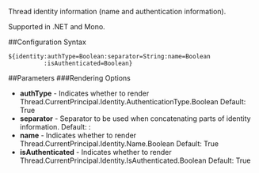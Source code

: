 Thread identity information (name and authentication information). 

Supported in .NET and Mono.

##Configuration Syntax
```
${identity:authType=Boolean:separator=String:name=Boolean
          :isAuthenticated=Boolean}
```

##Parameters
###Rendering Options
* **authType** - Indicates whether to render Thread.CurrentPrincipal.Identity.AuthenticationType.Boolean Default: True
* **separator** - Separator to be used when concatenating parts of identity information. Default: :
* **name** - Indicates whether to render Thread.CurrentPrincipal.Identity.Name.Boolean Default: True
* **isAuthenticated** - Indicates whether to render Thread.CurrentPrincipal.Identity.IsAuthenticated.Boolean Default: True